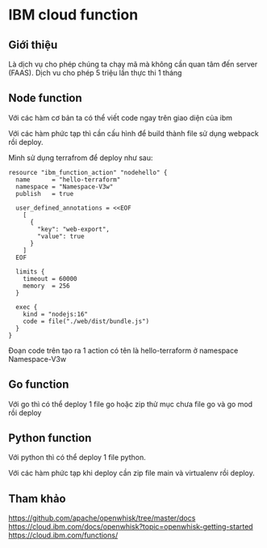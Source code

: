 # IBM cloud function

## Giới thiệu

Là dịch vụ cho phép chúng ta chạy mã mà không cần quan tâm đến server (FAAS). Dịch vu cho phép 5 triệu lần thực thi 1 tháng

## Node function

Với các hàm cơ bản ta có thể viết code ngay trên giao diện của ibm

Với các hàm phức tạp thì cần cấu hình để build thành file sử dụng webpack rồi deploy.

Mình sử dụng terrafrom để deploy như sau:

```hcl
resource "ibm_function_action" "nodehello" {
  name      = "hello-terraform"
  namespace = "Namespace-V3w"
  publish   = true

  user_defined_annotations = <<EOF
    [
      {
        "key": "web-export",
        "value": true
      }
    ]
  EOF

  limits {
    timeout = 60000
    memory  = 256
  }

  exec {
    kind = "nodejs:16"
    code = file("./web/dist/bundle.js")
  }
}
```

Đoạn code trên tạo ra 1 action có tên là hello-terraform ở namespace Namespace-V3w

## Go function

Với go thì có thể deploy 1 file go hoặc zip thử mục chưa file go và go mod rồi deploy

## Python function

Với python thì có thể deploy 1 file python.

Với các hàm phức tạp khi deploy cần zip file main và virtualenv rồi deploy.

## Tham khảo

https://github.com/apache/openwhisk/tree/master/docs
https://cloud.ibm.com/docs/openwhisk?topic=openwhisk-getting-started
https://cloud.ibm.com/functions/
